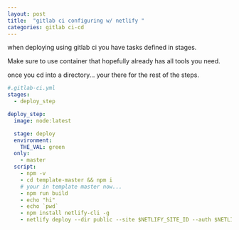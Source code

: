 ```yaml
---
layout: post
title:  "gitlab ci configuring w/ netlify "
categories: gitlab ci-cd
---
```



when deploying using gitlab ci you have tasks defined in stages.

Make sure to use container that hopefully already has all tools you need.

once you cd into a directory... your there for the rest of the steps.

```yaml
#.gitlab-ci.yml
stages:
  - deploy_step

deploy_step:
  image: node:latest

  stage: deploy
  environment:
    THE_VAL: green
  only:
    - master
  script:
    - npm -v
    - cd template-master && npm i
    # your in template master now...
    - npm run build
    - echo "hi"
    - echo `pwd` 
    - npm install netlify-cli -g
    - netlify deploy --dir public --site $NETLIFY_SITE_ID --auth $NETLIFY_AUTH_TOKEN --prod
```
